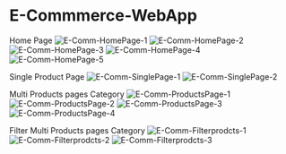 # E-Commmerce-WebApp
Home Page
![E-Comm-HomePage-1](https://user-images.githubusercontent.com/94528908/215938468-b26f8829-a5bf-4cdb-876d-800727ecaf1c.jpg)
![E-Comm-HomePage-2](https://user-images.githubusercontent.com/94528908/215938482-3b9daabb-8b81-465c-805c-87d95186a5bf.jpg)
![E-Comm-HomePage-3](https://user-images.githubusercontent.com/94528908/215938493-97eee3f9-e0a0-4e96-99ce-3e79d6777f9c.jpg)
![E-Comm-HomePage-4](https://user-images.githubusercontent.com/94528908/215938500-f1e8bee4-12d8-416b-b4ef-fb1166380440.jpg)
![E-Comm-HomePage-5](https://user-images.githubusercontent.com/94528908/215938519-9b513a04-0ed3-49de-89a7-dce6f02a13bf.jpg)

Single Product Page
![E-Comm-SinglePage-1](https://user-images.githubusercontent.com/94528908/215938653-93a1e872-b971-4c21-b01d-d9ba4563fa91.jpg)
![E-Comm-SinglePage-2](https://user-images.githubusercontent.com/94528908/215938671-1d5ae1e9-06e8-4ed5-9380-3a89964fff87.jpg)


Multi Products pages Category
![E-Comm-ProductsPage-1](https://user-images.githubusercontent.com/94528908/215939437-dc7ce3c1-a09c-418b-8fce-0d4a4e9b1a7f.jpg)
![E-Comm-ProductsPage-2](https://user-images.githubusercontent.com/94528908/215939451-bc12cbcf-7cd2-4fce-ab62-813bf0c64777.jpg)
![E-Comm-ProductsPage-3](https://user-images.githubusercontent.com/94528908/215939458-7b43aa1d-153e-494f-bbce-55fd3a5d12f1.jpg)
![E-Comm-ProductsPage-4](https://user-images.githubusercontent.com/94528908/215939466-dda66ea9-40c8-49bc-83c8-1ba7fa4464dc.jpg)

Filter Multi Products pages Category
![E-Comm-Filterprodcts-1](https://user-images.githubusercontent.com/94528908/215939649-87a6e7cf-c462-4486-87b9-dda8eab801ff.jpg)
![E-Comm-Filterprodcts-2](https://user-images.githubusercontent.com/94528908/215939654-478ce9b0-2980-4416-b18f-ad59de6d8c68.jpg)
![E-Comm-Filterprodcts-3](https://user-images.githubusercontent.com/94528908/215939656-c515cfb6-ae05-454e-80be-965f5cbb6781.jpg)
